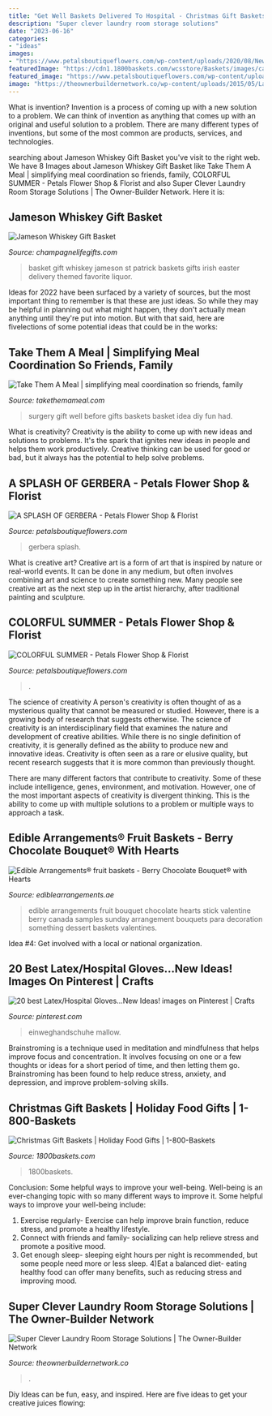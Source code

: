 ```yaml
---
title: "Get Well Baskets Delivered To Hospital - Christmas Gift Baskets"
description: "Super clever laundry room storage solutions"
date: "2023-06-16"
categories:
- "ideas"
images:
- "https://www.petalsboutiqueflowers.com/wp-content/uploads/2020/08/New-Gerbera-photo-scaled.jpg"
featuredImage: "https://cdn1.1800baskets.com/wcsstore/Baskets/images/catalog/171483SU21x.jpg"
featured_image: "https://www.petalsboutiqueflowers.com/wp-content/uploads/2020/08/Colorful-Summer-3-scaled.jpg"
image: "https://theownerbuildernetwork.co/wp-content/uploads/2015/05/Laundry-Storage-18.jpg"
---
```



What is invention?
Invention is a process of coming up with a new solution to a problem. We can think of invention as anything that comes up with an original and useful solution to a problem. There are many different types of inventions, but some of the most common are products, services, and technologies.

	

		
searching about Jameson Whiskey Gift Basket you've visit to the right web. We have 8 Images about Jameson Whiskey Gift Basket like Take Them A Meal | simplifying meal coordination so friends, family, COLORFUL SUMMER - Petals Flower Shop &amp; Florist and also Super Clever Laundry Room Storage Solutions | The Owner-Builder Network. Here it is:
		
    
## Jameson Whiskey Gift Basket

<img loading=lazy src="https://champagnelifegifts.com/wp-content/uploads/2018/03/00533-1.png" onerror="this.onerror=null;this.src='https://tse3.mm.bing.net/th?id=OIP.1QrhdppvToQm9nts2ThLHQHaJ4&amp;pid=15.1';" alt="Jameson Whiskey Gift Basket">

_Source: champagnelifegifts.com_

>basket gift whiskey jameson st patrick baskets gifts irish easter delivery themed favorite liquor. 

	

Ideas for 2022 have been surfaced by a variety of sources, but the most important thing to remember is that these are just ideas. So while they may be helpful in planning out what might happen, they don't actually mean anything until they're put into motion. But with that said, here are fivelections of some potential ideas that could be in the works: 

    
## Take Them A Meal | Simplifying Meal Coordination So Friends, Family

<img loading=lazy src="http://www.takethemameal.com/files_images/article_buttons/fb/a-get-well-gift-before-surgery.jpg" onerror="this.onerror=null;this.src='https://tse2.mm.bing.net/th?id=OIP.1EK8hu_tl29p7I6EQXdDOQHaHa&amp;pid=15.1';" alt="Take Them A Meal | simplifying meal coordination so friends, family">

_Source: takethemameal.com_

>surgery gift well before gifts baskets basket idea diy fun had. 

	

What is creativity?
Creativity is the ability to come up with new ideas and solutions to problems. It's the spark that ignites new ideas in people and helps them work productively. Creative thinking can be used for good or bad, but it always has the potential to help solve problems.

    
## A SPLASH OF GERBERA - Petals Flower Shop &amp; Florist

<img loading=lazy src="https://www.petalsboutiqueflowers.com/wp-content/uploads/2020/08/New-Gerbera-photo-scaled.jpg" onerror="this.onerror=null;this.src='https://tse1.mm.bing.net/th?id=OIP.74DCLgF-iiUBHyu4OQ7mEwHaJB&amp;pid=15.1';" alt="A SPLASH OF GERBERA - Petals Flower Shop &amp; Florist">

_Source: petalsboutiqueflowers.com_

>gerbera splash. 

	

What is creative art?
Creative art is a form of art that is inspired by nature or real-world events. It can be done in any medium, but often involves combining art and science to create something new. Many people see creative art as the next step up in the artist hierarchy, after traditional painting and sculpture.

    
## COLORFUL SUMMER - Petals Flower Shop &amp; Florist

<img loading=lazy src="https://www.petalsboutiqueflowers.com/wp-content/uploads/2020/08/Colorful-Summer-3-scaled.jpg" onerror="this.onerror=null;this.src='https://tse2.mm.bing.net/th?id=OIP.pXFwoZwdRNwmXyF1DOGkogHaJ4&amp;pid=15.1';" alt="COLORFUL SUMMER - Petals Flower Shop &amp; Florist">

_Source: petalsboutiqueflowers.com_

>. 

	

The science of creativity
A person's creativity is often thought of as a mysterious quality that cannot be measured or studied. However, there is a growing body of research that suggests otherwise. The science of creativity is an interdisciplinary field that examines the nature and development of creative abilities.
While there is no single definition of creativity, it is generally defined as the ability to produce new and innovative ideas. Creativity is often seen as a rare or elusive quality, but recent research suggests that it is more common than previously thought.

There are many different factors that contribute to creativity. Some of these include intelligence, genes, environment, and motivation. However, one of the most important aspects of creativity is divergent thinking. This is the ability to come up with multiple solutions to a problem or multiple ways to approach a task.

    
## Edible Arrangements® Fruit Baskets - Berry Chocolate Bouquet® With Hearts

<img loading=lazy src="https://www.ediblearrangements.ae/Resources/ar/i/a/s_Feb001_BCBwHearts.jpg" onerror="this.onerror=null;this.src='https://tse2.mm.bing.net/th?id=OIP.L8SQ2Y29W97cJsRyVHs7HQHaGZ&amp;pid=15.1';" alt="Edible Arrangements® fruit baskets - Berry Chocolate Bouquet® with Hearts">

_Source: ediblearrangements.ae_

>edible arrangements fruit bouquet chocolate hearts stick valentine berry canada samples sunday arrangement bouquets para decoration something dessert baskets valentines. 

	

Idea #4: Get involved with a local or national organization.
 

    
## 20 Best Latex/Hospital Gloves...New Ideas! Images On Pinterest | Crafts

<img loading=lazy src="https://i.pinimg.com/736x/07/e3/b6/07e3b6322a5f91d74cfa3081dfe9bbd8--balloon-animals-play-therapy.jpg" onerror="this.onerror=null;this.src='https://tse1.mm.bing.net/th?id=OIP.uGgSzAq7R9_kg0oJbvzuewHaKh&amp;pid=15.1';" alt="20 best Latex/Hospital Gloves...New Ideas! images on Pinterest | Crafts">

_Source: pinterest.com_

>einweghandschuhe mallow. 

	

Brainstroming is a technique used in meditation and mindfulness that helps improve focus and concentration. It involves focusing on one or a few thoughts or ideas for a short period of time, and then letting them go. Brainstroming has been found to help reduce stress, anxiety, and depression, and improve problem-solving skills.

    
## Christmas Gift Baskets | Holiday Food Gifts | 1-800-Baskets

<img loading=lazy src="https://cdn1.1800baskets.com/wcsstore/Baskets/images/catalog/171483SU21x.jpg" onerror="this.onerror=null;this.src='https://tse4.mm.bing.net/th?id=OIP.PvM-ZBGC_x9ex1bqPk2q8QHaIB&amp;pid=15.1';" alt="Christmas Gift Baskets | Holiday Food Gifts | 1-800-Baskets">

_Source: 1800baskets.com_

>1800baskets. 

	

Conclusion: Some helpful ways to improve your well-being.
Well-being is an ever-changing topic with so many different ways to improve it. Some helpful ways to improve your well-being include: 
1) Exercise regularly- Exercise can help improve brain function, reduce stress, and promote a healthy lifestyle. 
2) Connect with friends and family- socializing can help relieve stress and promote a positive mood. 
3) Get enough sleep- sleeping eight hours per night is recommended, but some people need more or less sleep. 
4)Eat a balanced diet- eating healthy food can offer many benefits, such as reducing stress and improving mood.

    
## Super Clever Laundry Room Storage Solutions | The Owner-Builder Network

<img loading=lazy src="https://theownerbuildernetwork.co/wp-content/uploads/2015/05/Laundry-Storage-18.jpg" onerror="this.onerror=null;this.src='https://tse2.mm.bing.net/th?id=OIP.mPLCGfBAf4PgOvjhj4erWAHaHa&amp;pid=15.1';" alt="Super Clever Laundry Room Storage Solutions | The Owner-Builder Network">

_Source: theownerbuildernetwork.co_

>. 

	

Diy Ideas can be fun, easy, and inspired. Here are five ideas to get your creative juices flowing:

